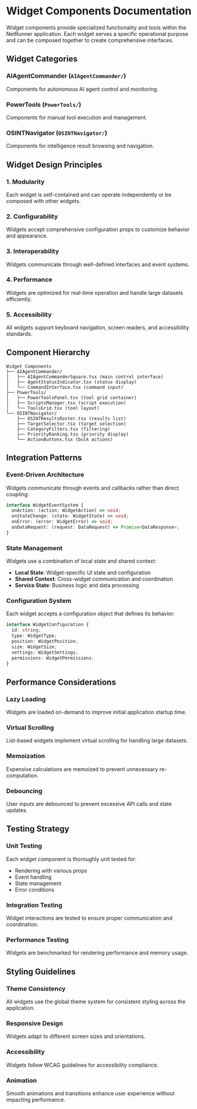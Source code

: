 # Widget Components Documentation

Widget components provide specialized functionality and tools within the NetRunner application. Each widget serves a specific operational purpose and can be composed together to create comprehensive interfaces.

## Widget Categories

### AIAgentCommander (`AIAgentCommander/`)
Components for autonomous AI agent control and monitoring.

### PowerTools (`PowerTools/`)
Components for manual tool execution and management.

### OSINTNavigator (`OSINTNavigator/`)
Components for intelligence result browsing and navigation.

## Widget Design Principles

### 1. **Modularity**
Each widget is self-contained and can operate independently or be composed with other widgets.

### 2. **Configurability**
Widgets accept comprehensive configuration props to customize behavior and appearance.

### 3. **Interoperability**
Widgets communicate through well-defined interfaces and event systems.

### 4. **Performance**
Widgets are optimized for real-time operation and handle large datasets efficiently.

### 5. **Accessibility**
All widgets support keyboard navigation, screen readers, and accessibility standards.

## Component Hierarchy

```
Widget Components
├── AIAgentCommander/
│   ├── AIAgentCommanderSquare.tsx (main control interface)
│   ├── AgentStatusIndicator.tsx (status display)
│   └── CommandInterface.tsx (command input)
├── PowerTools/
│   ├── PowerToolsPanel.tsx (tool grid container)
│   ├── ScriptsManager.tsx (script execution)
│   └── ToolsGrid.tsx (tool layout)
└── OSINTNavigator/
    ├── OSINTResultsRoster.tsx (results list)
    ├── TargetSelector.tsx (target selection)
    ├── CategoryFilters.tsx (filtering)
    ├── PriorityRanking.tsx (priority display)
    └── ActionButtons.tsx (bulk actions)
```

## Integration Patterns

### Event-Driven Architecture
Widgets communicate through events and callbacks rather than direct coupling:

```typescript
interface WidgetEventSystem {
  onAction: (action: WidgetAction) => void;
  onStateChange: (state: WidgetState) => void;
  onError: (error: WidgetError) => void;
  onDataRequest: (request: DataRequest) => Promise<DataResponse>;
}
```

### State Management
Widgets use a combination of local state and shared context:

- **Local State**: Widget-specific UI state and configuration
- **Shared Context**: Cross-widget communication and coordination
- **Service State**: Business logic and data processing

### Configuration System
Each widget accepts a configuration object that defines its behavior:

```typescript
interface WidgetConfiguration {
  id: string;
  type: WidgetType;
  position: WidgetPosition;
  size: WidgetSize;
  settings: WidgetSettings;
  permissions: WidgetPermissions;
}
```

## Performance Considerations

### Lazy Loading
Widgets are loaded on-demand to improve initial application startup time.

### Virtual Scrolling
List-based widgets implement virtual scrolling for handling large datasets.

### Memoization
Expensive calculations are memoized to prevent unnecessary re-computation.

### Debouncing
User inputs are debounced to prevent excessive API calls and state updates.

## Testing Strategy

### Unit Testing
Each widget component is thoroughly unit tested for:
- Rendering with various props
- Event handling
- State management
- Error conditions

### Integration Testing
Widget interactions are tested to ensure proper communication and coordination.

### Performance Testing
Widgets are benchmarked for rendering performance and memory usage.

## Styling Guidelines

### Theme Consistency
All widgets use the global theme system for consistent styling across the application.

### Responsive Design
Widgets adapt to different screen sizes and orientations.

### Accessibility
Widgets follow WCAG guidelines for accessibility compliance.

### Animation
Smooth animations and transitions enhance user experience without impacting performance.
